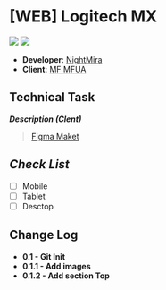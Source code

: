 # [WEB] Logitech MX
![](https://img.shields.io/badge/HTML-orange)
![](https://img.shields.io/badge/CSS-blue)
+ **Developer**: [NightMira](https://github.com/NightMira)
+ **Client**: [MF MFUA](https://vk.com/mf.mfua)

## Technical Task
***Description (Clent)*** 
> [Figma Maket](https://www.figma.com/file/gsg9gdXvYWqbB0RtLho5iu/Logitech_MX-Master-3-(Copy)-(Copy)?type=design&node-id=0%3A1&mode=design&t=mIpiPFUXTe6jx7fl-1)

## ***Check List***
- [ ] Mobile
- [ ] Tablet
- [ ] Desctop

## Change Log
+ **0.1 - Git Init**
+ **0.1.1 - Add images**
+ **0.1.2 - Add section Top**